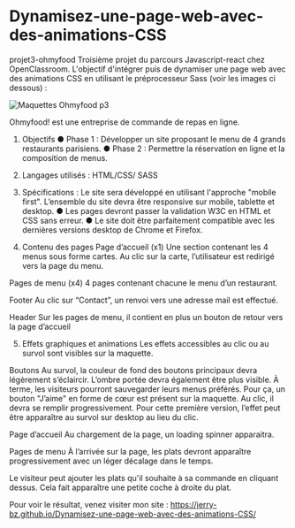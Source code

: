 # Dynamisez-une-page-web-avec-des-animations-CSS
projet3-ohmyfood
Troisième projet du parcours Javascript-react chez OpenClassroom. L'objectif d'intégrer puis de dynamiser une page web avec des animations CSS en utilisant le préprocesseur Sass (voir les images ci dessous) :

![Maquettes Ohmyfood p3](https://user-images.githubusercontent.com/100424546/172003908-2eec3e16-031f-46f0-874c-6b702e1c7666.png)

Ohmyfood! est une entreprise de commande de repas en ligne.

1. Objectifs
● Phase 1 : Développer un site proposant le menu de 4 grands restaurants parisiens.
● Phase 2 : Permettre la réservation en ligne et la composition de menus.

2. Langages utilisés :
HTML/CSS/ SASS

3. Spécifications :
Le site sera développé en utilisant l'approche "mobile first".
L’ensemble du site devra être responsive sur mobile, tablette et desktop.
● Les pages devront passer la validation W3C en HTML et CSS sans erreur.
● Le site doit être parfaitement compatible avec les dernières versions desktop de Chrome et Firefox.

4. Contenu des pages
Page d’accueil (x1)
Une section contenant les 4 menus sous forme cartes. Au clic sur la carte, l’utilisateur est redirigé vers la page du menu.

Pages de menu (x4)
4 pages contenant chacune le menu d’un restaurant.

Footer
Au clic sur “Contact”, un renvoi vers une adresse mail est effectué.

Header
Sur les pages de menu, il contient en plus un bouton de retour vers la page d’accueil

5. Effets graphiques et animations
Les effets accessibles au clic ou au survol sont visibles sur la maquette.

Boutons
Au survol, la couleur de fond des boutons principaux devra légèrement s’éclaircir.
L’ombre portée devra également être plus visible.
À terme, les visiteurs pourront sauvegarder leurs menus préférés. Pour ça, un bouton "J’aime" en forme de cœur est présent sur la maquette. Au clic, il devra se remplir progressivement. Pour cette première version, l’effet peut être apparaître au survol sur desktop au lieu du clic.

Page d’accueil
Au chargement de la page, un loading spinner apparaitra.

Pages de menu
À l’arrivée sur la page, les plats devront apparaître progressivement avec un léger décalage dans le temps.

Le visiteur peut ajouter les plats qu'il souhaite à sa commande en cliquant dessus. Cela fait apparaître une petite coche à droite du plat.

Pour voir le résultat, venez visiter mon site : https://jerry-bz.github.io/Dynamisez-une-page-web-avec-des-animations-CSS/
